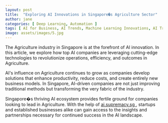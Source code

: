 ```yaml
---
layout: post
title:  "Exploring AI Innovations in Singapore�s Agriculture Sector"
author: jane
categories: [ Deep Learning, Automation ]
tags: [ AI for Business, AI Trends, Machine Learning Innovations, AI Transformation, AI Companies ]
image: assets/images/5.jpg
---
```


The Agriculture industry in Singapore is at the forefront of AI innovation. In this article, we explore how top AI companies are leveraging cutting-edge technologies to revolutionize operations, efficiency, and outcomes in Agriculture.

AI's influence on Agriculture continues to grow as companies develop solutions that enhance productivity, reduce costs, and create entirely new business models. In Singapore, AI-driven companies are not just improving traditional methods but transforming the very fabric of the industry.

Singapore�s thriving AI ecosystem provides fertile ground for companies looking to lead in Agriculture. With the help of <a href="https://ai.supremacy.sg" target="_blank"> ai.supremacy.sg </a>, startups and established businesses alike can gain access to the insights and partnerships necessary for continued success in the AI landscape.
